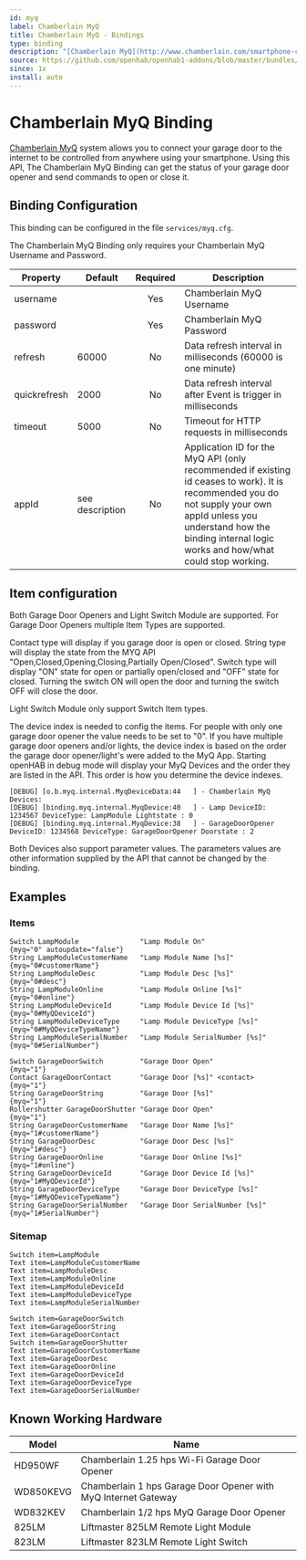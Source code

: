 ```yaml
---
id: myq
label: Chamberlain MyQ
title: Chamberlain MyQ - Bindings
type: binding
description: "[Chamberlain MyQ](http://www.chamberlain.com/smartphone-control-products/myq-smartphone-control) system allows you to connect your garage door to the internet to be controlled from anywhere using your smartphone. Using this API, The Chamberlain MyQ Binding can get the status of your garage door opener and send commands to open or close it."
source: https://github.com/openhab/openhab1-addons/blob/master/bundles/binding/org.openhab.binding.myq/README.md
since: 1x
install: auto
---
```


<!-- Attention authors: Do not edit directly. Please add your changes to the appropriate source repository -->


# Chamberlain MyQ Binding

[Chamberlain MyQ](http://www.chamberlain.com/smartphone-control-products/myq-smartphone-control) system allows you to connect your garage door to the internet to be controlled from anywhere using your smartphone. Using this API, The Chamberlain MyQ Binding can get the status of your garage door opener and send commands to open or close it.

## Binding Configuration

This binding can be configured in the file `services/myq.cfg`.

The Chamberlain MyQ Binding only requires your Chamberlain MyQ Username and Password.

|   Property   | Default | Required | Description |
|--------------|---------|:--------:|-------------|
| username     |         |   Yes    | Chamberlain MyQ Username |
| password     |         |   Yes    | Chamberlain MyQ Password |
| refresh      | 60000   |   No     | Data refresh interval in milliseconds (60000 is one minute) |
| quickrefresh | 2000    |   No     | Data refresh interval after Event is trigger in milliseconds |
| timeout      | 5000    |   No     | Timeout for HTTP requests in milliseconds |
| appId        | see description | No | Application ID for the MyQ API (only recommended if existing id ceases to work). It is recommended you do not supply your own appId unless you understand how the binding internal logic works and how/what could stop working. | 

## Item configuration

Both Garage Door Openers and Light Switch Module are supported. For Garage Door Openers multiple Item Types are supported.

Contact type will display if you garage door is open or closed. String type will display the state from the MYQ API "Open,Closed,Opening,Closing,Partially Open/Closed". Switch type will display "ON" state for open or partially open/closed and "OFF" state for closed. Turning the switch ON will open the door and turning the switch OFF will close the door.

Light Switch Module only support Switch Item types.

The device index is needed to config the items. For people with only one garage door opener the value needs to be set to "0". If you have multiple garage door openers and/or lights, the device index is based on the order the garage door opener/light's were added to the MyQ App. Starting openHAB in debug mode will display your MyQ Devices and the order they are listed in the API. This order is how you determine the device indexes.

```
[DEBUG] [o.b.myq.internal.MyqDeviceData:44   ] - Chamberlain MyQ Devices:
[DEBUG] [binding.myq.internal.MyqDevice:40   ] - Lamp DeviceID: 1234567 DeviceType: LampModule Lightstate : 0
[DEBUG] [binding.myq.internal.MyqDevice:38   ] - GarageDoorOpener DeviceID: 1234568 DeviceType: GarageDoorOpener Doorstate : 2
```

Both Devices also support parameter values. The parameters values are other information supplied by the API that cannot be changed by the binding.

## Examples

### Items

```
Switch LampModule               "Lamp Module On"                {myq="0" autoupdate="false"}
String LampModuleCustomerName   "Lamp Module Name [%s]"         {myq="0#customerName"}
String LampModuleDesc           "Lamp Module Desc [%s]"         {myq="0#desc"}
String LampModuleOnline         "Lamp Module Online [%s]"       {myq="0#online"}
String LampModuleDeviceId       "Lamp Module Device Id [%s]"    {myq="0#MyQDeviceId"}
String LampModuleDeviceType     "Lamp Module DeviceType [%s]"   {myq="0#MyQDeviceTypeName"}
String LampModuleSerialNumber   "Lamp Module SerialNumber [%s]" {myq="0#SerialNumber"}

Switch GarageDoorSwitch         "Garage Door Open"              {myq="1"}
Contact GarageDoorContact       "Garage Door [%s]" <contact>    {myq="1"}
String GarageDoorString         "Garage Door [%s]"              {myq="1"}
Rollershutter GarageDoorShutter "Garage Door Open"              {myq="1"}
String GarageDoorCustomerName   "Garage Door Name [%s]"         {myq="1#customerName"}
String GarageDoorDesc           "Garage Door Desc [%s]"         {myq="1#desc"}
String GarageDoorOnline         "Garage Door Online [%s]"       {myq="1#online"}
String GarageDoorDeviceId       "Garage Door Device Id [%s]"    {myq="1#MyQDeviceId"}
String GarageDoorDeviceType     "Garage Door DeviceType [%s]"   {myq="1#MyQDeviceTypeName"}
String GarageDoorSerialNumber   "Garage Door SerialNumber [%s]" {myq="1#SerialNumber"}
```

### Sitemap

```
Switch item=LampModule
Text item=LampModuleCustomerName
Text item=LampModuleDesc
Text item=LampModuleOnline
Text item=LampModuleDeviceId
Text item=LampModuleDeviceType
Text item=LampModuleSerialNumber

Switch item=GarageDoorSwitch
Text item=GarageDoorString
Text item=GarageDoorContact
Switch item=GarageDoorShutter
Text item=GarageDoorCustomerName
Text item=GarageDoorDesc
Text item=GarageDoorOnline
Text item=GarageDoorDeviceId
Text item=GarageDoorDeviceType
Text item=GarageDoorSerialNumber
```

## Known Working Hardware

| Model     | Name |
|-----------|------|
| HD950WF   | Chamberlain 1.25 hps Wi-Fi Garage Door Opener |
| WD850KEVG | Chamberlain 1 hps Garage Door Opener with MyQ Internet Gateway |
| WD832KEV  | Chamberlain 1/2 hps MyQ Garage Door Opener |
| 825LM     | Liftmaster 825LM Remote Light Module |
| 823LM     | Liftmaster 823LM Remote Light Switch |

<DocPreviousVersions/>
<EditPageLink/>
